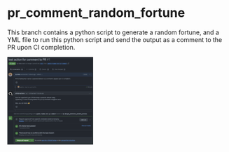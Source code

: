 # pr_comment_random_fortune

This branch contains a python script to generate a random fortune, and a YML file to run this python script and send the output as a comment to the PR upon CI completion.

<img src="example_pr.png" height="200">


